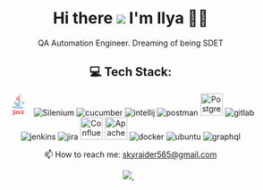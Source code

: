 
<h1 align='center'>
 Hi there  <img src="https://media.giphy.com/media/hvRJCLFzcasrR4ia7z/giphy.gif" width="30px"/> I'm Ilya 👨‍💻
</h1>
<p align='center'>
QA Automation Engineer.
Dreaming of being SDET
</p>

<h2 align='center'>
💻 Tech Stack:
</h2>
<p align='center'>
  <img src="https://github.com/devicons/devicon/blob/master/icons/java/java-original-wordmark.svg" title="Java" alt="Java" width="40" height="40"/>&nbsp;  
  <img src="https://cdn.jsdelivr.net/gh/devicons/devicon/icons/selenium/selenium-original.svg"title="Silenium" alt="Silenium" width="40" height="40" />
  <img src="https://deviconapi.vercel.app/cucumber?color=00A818ff&size=128" alt="cucumber" title="cucumber" width="40" height="40"/>
  <img src="https://github.com/gilbarbara/logos/blob/main/logos/intellij-idea.svg" alt="intellij" title="intellij" width="40" height="40"/>
  <img src="https://avatars.githubusercontent.com/u/10251060?s=200&v=4" alt="postman" title="postman" width="40" height="40"/>
  <img src="https://cdn.jsdelivr.net/gh/devicons/devicon/icons/postgresql/postgresql-original-wordmark.svg" title="PostgreSQL" **alt="PostgreSQL" width="40" height="40"/>
  <img src="https://deviconapi.vercel.app/gitlab?version=plain-wordmark&color=E24329ff&size=128" alt="gitlab" title="gitlab"  width="40" height="40"/>
  <img src="https://deviconapi.vercel.app/jenkins?color=F0D6B7ff&size=40" alt="jenkins" title="jenkins"/>
  <img src="https://deviconapi.vercel.app/jira?color=2684FFff&size=128" alt="jira" title="jira" width="40" height="40"/>
  <img src="https://cdn.jsdelivr.net/gh/devicons/devicon/icons/confluence/confluence-original-wordmark.svg" title="Confluence" **alt="Confluence" width="40"       height="40"/>  
  <img src="https://cdn.jsdelivr.net/gh/devicons/devicon/icons/apache/apache-original-wordmark.svg" title="Apache" **alt="Apache" width="40" height="40"/>
  <img src="https://deviconapi.vercel.app/docker?color=019BC6ff&size=128" alt="docker" title="docker" width="40" height="40"/>
  <img src="https://deviconapi.vercel.app/ubuntu?color=DD4814ff&size=128" alt="ubuntu" title="ubuntu" width="40" height="40"/>
  <img src="https://deviconapi.vercel.app/graphql?color=E434AAff&size=128" alt="graphql" title="graphql" width="40" height="40"/>
</p>

<p align='center'>
  📫 How to reach me: <a href='mailto:skyraider565@gmail.com'>skyraider565@gmail.com</a>
</p>

<p align='center'>
  
  <a href="https://www.linkedin.com/in/ilya-kolotovkin/">
    <img src="https://img.shields.io/badge/linkedin-%230077B5.svg?&style=for-the-badge&logo=linkedin&logoColor=white" />
  </a>&nbsp;&nbsp;
</p>

<!--
**SkyRaider56/SkyRaider56** is a ✨ _special_ ✨ repository because its `README.md` (this file) appears on your GitHub profile.

Here are some ideas to get you started:

- 🔭 I’m currently working on ...
- 🌱 I’m currently learning ...
- 👯 I’m looking to collaborate on ...
- 🤔 I’m looking for help with ...
- 💬 Ask me about ...
- 📫 How to reach me: ...
- 😄 Pronouns: ...
- ⚡ Fun fact: ...
-->

